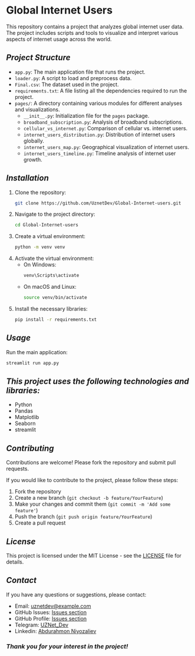 # Global Internet Users

This repository contains a project that analyzes global internet user data. The project includes scripts and tools to visualize and interpret various aspects of internet usage across the world.

## <i>Project Structure</i>

- `app.py`: The main application file that runs the project.
- `loader.py`: A script to load and preprocess data.
- `Final.csv`: The dataset used in the project.
- `requirements.txt`: A file listing all the dependencies required to run the project.
- `pages/`: A directory containing various modules for different analyses and visualizations.
  - `__init__.py`: Initialization file for the `pages` package.
  - `broadband_subscription.py`: Analysis of broadband subscriptions.
  - `cellular_vs_internet.py`: Comparison of cellular vs. internet users.
  - `internet_users_distribution.py`: Distribution of internet users globally.
  - `internet_users_map.py`: Geographical visualization of internet users.
  - `internet_users_timeline.py`: Timeline analysis of internet user growth.

## <i>Installation</i>

1. Clone the repository:
   ```sh
   git clone https://github.com/UznetDev/Global-Internet-users.git
   ```
2. Navigate to the project directory:
   ```sh
   cd Global-Internet-users
   ```
3. Create a virtual environment:
   ```sh
   python -m venv venv
   ```
4. Activate the virtual environment:
   - On Windows:
     ```sh
     venv\Scripts\activate
     ```
   - On macOS and Linux:
     ```sh
     source venv/bin/activate
     ```
5. Install the necessary libraries:
   ```sh
   pip install -r requirements.txt
   ```

## <i>Usage</i>

Run the main application:
```sh
streamlit run app.py
```

## <i>This project uses the following technologies and libraries:</i>
- Python
- Pandas
- Matplotlib
- Seaborn
- streamlit

## <i>Contributing</i>

Contributions are welcome! Please fork the repository and submit pull requests.

If you would like to contribute to the project, please follow these steps:
1. Fork the repository
2. Create a new branch (`git checkout -b feature/YourFeature`)
3. Make your changes and commit them (`git commit -m 'Add some feature'`)
4. Push the branch (`git push origin feature/YourFeature`)
5. Create a pull request

## <i>License</i>

This project is licensed under the MIT License - see the [LICENSE](LICENSE) file for details.


## <i>Contact</i>

If you have any questions or suggestions, please contact:
- Email: uznetdev@example.com
- GitHub Issues: [Issues section](https://github.com/UznetDev/Global-Internet-users/issues)
- GitHub Profile: [Issues section](https://github.com/UznetDev/)
- Telegram: [UZNet_Dev](https://t.me/UZNet_Dev)
- Linkedin: [Abdurahmon Niyozaliev](https://www.linkedin.com/in/abdurakhmon-niyozaliyev-%F0%9F%87%B5%F0%9F%87%B8-66545222a/)

### <i>Thank you for your interest in the project!</i>